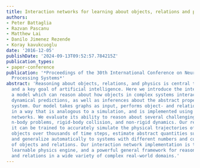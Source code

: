 ```yaml
---
title: Interaction networks for learning about objects, relations and physics
authors:
- Peter Battaglia
- Razvan Pascanu
- Matthew Lai
- Danilo Jimenez Rezende
- Koray kavukcuoglu
date: '2016-12-05'
publishDate: '2024-09-13T09:52:57.784215Z'
publication_types:
- paper-conference
publication: '*Proceedings of the 30th International Conference on Neural Information
  Processing Systems*'
abstract: 'Reasoning about objects, relations, and physics is central to human intelligence,
  and a key goal of artificial intelligence. Here we introduce the interaction network,
  a model which can reason about how objects in complex systems interact, supporting
  dynamical predictions, as well as inferences about the abstract properties of the
  system. Our model takes graphs as input, performs object- and relation-centric reasoning
  in a way that is analogous to a simulation, and is implemented using deep neural
  networks. We evaluate its ability to reason about several challenging physical domains:
  n-body problems, rigid-body collision, and non-rigid dynamics. Our results show
  it can be trained to accurately simulate the physical trajectories of dozens of
  objects over thousands of time steps, estimate abstract quantities such as energy,
  and generalize automatically to systems with different numbers and configurations
  of objects and relations. Our interaction network implementation is the first general-purpose,
  learnable physics engine, and a powerful general framework for reasoning about object
  and relations in a wide variety of complex real-world domains.'
---
```

